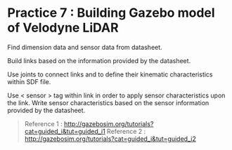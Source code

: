 # Practice 7 : Building Gazebo model of Velodyne LiDAR

Find dimension data and sensor data from datasheet.

Build links based on the information provided by the datasheet.

Use joints to connect links and to define their kinematic characteristics within SDF file.

Use < sensor > tag within link in order to apply sensor characteristics upon the link. Write sensor characteristics based on the sensor information provided by the datasheet.

> Reference 1 : http://gazebosim.org/tutorials?cat=guided_i&tut=guided_i1
> Reference 2 : http://gazebosim.org/tutorials?cat=guided_i&tut=guided_i2